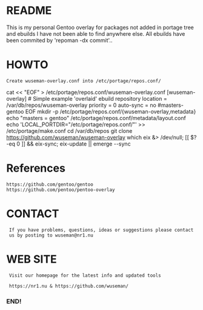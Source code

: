 # README

   This is my personal Gentoo overlay for packages not added in portage tree and ebuilds I have not been able to find anywhere else. All ebuilds have been commited by 'repoman -dx commit'..

# HOWTO

    Create wuseman-overlay.conf into /etc/portage/repos.conf/

cat << "EOF" > /etc/portage/repos.conf/wuseman-overlay.conf
    [wuseman-overlay]
    # Simple example 'overlaid' ebuild repository
    location = /var/db/repos/wuseman-overlay
    priority = 0
    auto-sync = no
    #masters-gentoo
EOF
    mkdir -p /etc/portage/repos.conf/{wuseman-overlay,metadata}
    echo "masters = gentoo" /etc/portage/repos.conf/metadata/layout.conf
    echo 'LOCAL_PORTDIR="/etc/portage/repos.conf/"' >> /etc/portage/make.conf
    cd /var/db/repos
    git clone https://github.com/wuseman/wuseman-overlay
    which eix &> /dev/null; [[ $? -eq 0 ]] && eix-sync; eix-update || emerge --sync


# References

    https://github.com/gentoo/gentoo
    https://github.com/pentoo/pentoo-overlay
    

# CONTACT

     If you have problems, questions, ideas or suggestions please contact
     us by posting to wuseman@nr1.nu

# WEB SITE

     Visit our homepage for the latest info and updated tools

     https://nr1.nu & https://github.com/wuseman/

### END!


